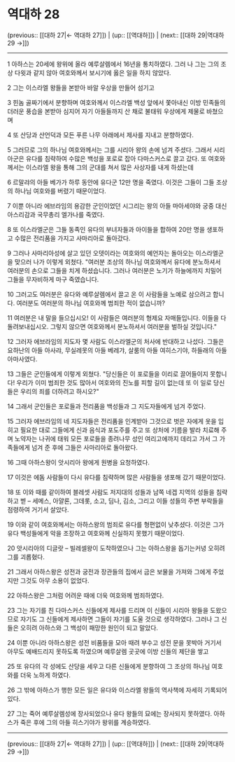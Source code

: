 # 역대하 28

(previous:: [[대하 27|← 역대하 27]]) | (up:: [[역대하]]) | (next:: [[대하 29|역대하 29 →]])

***




1 
아하스는 20세에 왕위에 올라 예루살렘에서 16년을 통치하였다. 그러 나 그는 그의 조상 다윗과 같지 않아 여호와께서 보시기에 옳은 일을 하지 않았다. 



2 
그는 이스라엘 왕들을 본받아 바알 우상을 만들어 섬기고 



3 
힌놈 골짜기에서 분향하며 여호와께서 이스라엘 백성 앞에서 쫓아내신 이방 민족들의 더러운 풍습을 본받아 심지어 자기 아들들까지 산 채로 불태워 우상에게 제물로 바쳤으며 



4 
또 산당과 산언덕과 모든 푸른 나무 아래에서 제사를 지내고 분향하였다. 



5 
그러므로 그의 하나님 여호와께서는 그를 시리아 왕의 손에 넘겨 주셨다. 그래서 시리아군은 유다를 침략하여 수많은 백성을 포로로 잡아 다마스커스로 끌고 갔다. 또 여호와께서는 이스라엘 왕을 통해 그의 군대를 쳐서 많은 사상자를 내게 하셨는데 



6 
르말랴의 아들 베가가 하루 동안에 유다군 12만 명을 죽였다. 이것은 그들이 그들 조상의 하나님 여호와를 버렸기 때문이었다. 



7 
이뿐 아니라 에브라임의 용감한 군인이었던 시그리는 왕의 아들 마아세야와 궁중 대신 아스리감과 국무총리 엘가나를 죽였다. 



8 
또 이스라엘군은 그들 동족인 유다의 부녀자들과 아이들을 합하여 20만 명을 생포하고 수많은 전리품을 가지고 사마리아로 돌아갔다. 



9 
그러나 사마리아성에 살고 있던 오뎃이라는 여호와의 예언자는 돌아오는 이스라엘군을 맞으러 나가 이렇게 외쳤다. "여러분 조상의 하나님 여호와께서 유다에 분노하셔서 여러분의 손으로 그들을 치게 하셨습니다. 그러나 여러분은 노기가 하늘에까지 치밀어 그들을 무자비하게 마구 죽였습니다. 



10 
그러고도 여러분은 유다와 예루살렘에서 끌고 온 이 사람들을 노예로 삼으려고 합니다. 여러분도 여러분의 하나님 여호와께 범죄한 적이 없습니까? 



11 
여러분은 내 말을 들으십시오! 이 사람들은 여러분의 형제요 자매들입니다. 이들을 다 돌려보내십시오. 그렇지 않으면 여호와께서 분노하셔서 여러분을 벌하실 것입니다." 



12 
그러자 에브라임의 지도자 몇 사람도 이스라엘군의 처사에 반대하고 나섰다. 그들은 요하난의 아들 아사랴, 무실레못의 아들 베레갸, 살룸의 아들 여히스기야, 하들래의 아들 아마사였다. 



13 
그들은 군인들에게 이렇게 외쳤다. "당신들은 이 포로들을 이리로 끌어들이지 못합니다! 우리가 이미 범죄한 것도 많아서 여호와의 진노를 피할 길이 없는데 또 이 일로 당신들은 우리의 죄를 더하려고 하시오?" 



14 
그래서 군인들은 포로들과 전리품을 백성들과 그 지도자들에게 넘겨 주었다. 



15 
그러자 에브라임의 네 지도자들은 전리품을 인계받아 그것으로 벗은 자에게 옷을 입히고 필요한 대로 그들에게 신과 음식과 포도주를 주고 또 상처에 기름을 발라 치료해 주며 노약자는 나귀에 태워 모든 포로들을 종려나무 성인 여리고에까지 데리고 가서 그 가족들에게 넘겨 준 후에 그들은 사마리아로 돌아왔다. 



16 
그때 아하스왕이 앗시리아 왕에게 원병을 요청하였다. 



17 
이것은 에돔 사람들이 다시 유다를 침략하며 많은 사람들을 생포해 갔기 때문이었다. 



18 
또 이와 때를 같이하여 블레셋 사람도 저지대의 성들과 남쪽 네겝 지역의 성들을 침략하고 벧 – 세메스, 아얄론, 그데롯, 소고, 딤나, 김소, 그리고 이들 성들의 주변 부락들을 점령하여 거기서 살았다. 



19 
이와 같이 여호와께서는 아하스왕의 범죄로 유다를 형편없이 낮추셨다. 이것은 그가 유다 백성들에게 악을 조장하고 여호와께 신실하지 못했기 때문이었다. 



20 
앗시리아의 디글랏 – 빌레셀왕이 도착하였으나 그는 아하스왕을 돕기는커녕 오히려 그를 괴롭혔다. 



21 
그래서 아하스왕은 성전과 궁전과 장관들의 집에서 금은 보물을 가져와 그에게 주었지만 그것도 아무 소용이 없었다. 



22 
아하스왕은 그처럼 어려운 때에 더욱 여호와께 범죄하였다. 



23 
그는 자기를 친 다마스커스 신들에게 제사를 드리며 이 신들이 시리아 왕들을 도왔으므로 자기도 그 신들에게 제사하면 그들이 자기를 도울 것으로 생각하였다. 그러나 그 신들은 오히려 아하스와 그 백성이 패망한 원인이 되고 말았다. 



24 
이뿐 아니라 아하스왕은 성전 비품들을 모아 때려 부수고 성전 문을 못박아 거기서 아무도 예배드리지 못하도록 하였으며 예루살렘 곳곳에 이방 신들의 제단을 쌓고 



25 
또 유다의 각 성에도 산당을 세우고 다른 신들에게 분향하여 그 조상의 하나님 여호와를 더욱 노하게 하였다. 



26 
그 밖에 아하스가 행한 모든 일은 유다와 이스라엘 왕들의 역사책에 자세히 기록되어 있다. 



27 
그는 죽어 예루살렘성에 장사되었으나 유다 왕들의 묘에는 장사되지 못하였다. 아하스가 죽은 후에 그의 아들 히스기야가 왕위를 계승하였다.

***

(previous:: [[대하 27|← 역대하 27]]) | (up:: [[역대하]]) | (next:: [[대하 29|역대하 29 →]])
